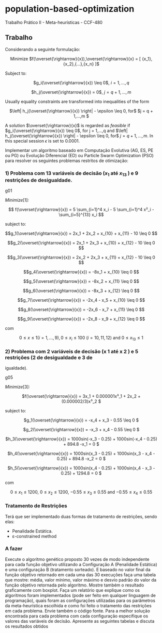 # population-based-optimization
Trabalho Prático II - Meta-heurísticas - CCF-480

## Trabalho

Considerando a seguinte formulação:

<center>

Minimize $f(\overset{\rightarrow}{x}),\overset{\rightarrow}{x} = [ {x_1},{x_2},{...},{x_n} ]$

</center>

Subject to:

<center>

$g_i(\overset{\rightarrow}{x}) \leq 0$, $i = 1,..., q$

$h_j(\overset{\rightarrow}{x}) = 0$, $j = q+1,..., m$

</center>

Usually equality constraints are transformed into inequalities of the form

<center>

$\left| h_j(\overset{\rightarrow}{x}) \right| - \epsilon \leq 0, for$ $j = q + 1,...,m $

</center>

A solution $\overset{\rightarrow}{x}$ is regarded as *feasible* if $g_i(\overset{\rightarrow}{x}) \leq 0$, for j = 1,...,q  and $\left| h_j(\overset{\rightarrow}{x}) \right| - \epsilon \leq 0, for$ $j = q + 1,...,m$.  In this special session $\epsilon$ is set to  0.0001.


Implementar um algoritmo baseado em Computação Evolutiva (AG, ES, PE ou PG) ou
Evolução Diferencial (ED) ou Particle Swarm Optimization (PSO) para resolver os
seguintes problemas restritos de otimização:

### 1) Problema com 13 variáveis de decisão ($x_1$ até $x_{13}$ ) e 9 restrições de desigualdade.

g01

$Minimize [1]$:

<center>

$$ f(\overset{\rightarrow}{x}) = 5 \sum_{i=1}^4 x_i - 5 \sum_{i=1}^4 x²_i -  \sum_{i=5}^{13} x_i $$

</center>

subject to:

<center>

$$g_1(\overset{\rightarrow}{x})  =  2x_1 + 2x_2 + x_{10} + x_{11} - 10 \leq 0 $$

$$g_2(\overset{\rightarrow}{x}) = 2x_1 + 2x_3 + x_{10} + x_{12} - 10 \leq 0 $$

$$g_3(\overset{\rightarrow}{x}) = 2x_2 + 2x_3 + x_{11} + x_{12} - 10 \leq 0 $$

$$g_4(\overset{\rightarrow}{x}) = -8x_1 + x_{10} \leq 0 $$

$$g_5(\overset{\rightarrow}{x}) = -8x_2 + x_{11} \leq 0 $$

$$g_6(\overset{\rightarrow}{x}) = -8x_3 + x_{12} \leq 0 $$

$$g_7(\overset{\rightarrow}{x}) = -2x_4 - x_5 + x_{10} \leq 0 $$

$$g_8(\overset{\rightarrow}{x}) = -2x_6 - x_7 + x_{11} \leq 0 $$

$$g_9(\overset{\rightarrow}{x}) = -2x_8 - x_9 + x_{12} \leq 0 $$

</center>

com

<center>

$0 \leq x \leq 1 (i = 1,...,9), 0 \leq  x_i \leq 100$  $(i = 10, 11, 12)$ and $0 \leq  x_{13} \leq 1$

</center>

### 2) Problema com 2 variáveis de decisão (x 1 até x 2 ) e 5 restrições (2 de desigualdade e 3 de
igualdade).

g05

$Minimize [3]$:

<center>

$f(\overset{\rightarrow}{x}) =  3x_1 + 0.000001x³_1 + 2x_2 + (0.000002/3)x³_2 $

</center>

subject to:

<center>

$g_1(\overset{\rightarrow}{x})  =  -x_4 + x_3 - 0.55 \leq 0 $

$g_2(\overset{\rightarrow}{x}) = -x_3 + x_4 - 0.55 \leq 0 $

$h_3(\overset{\rightarrow}{x}) = 1000sin(-x_3 - 0.25) + 1000sin(-x_4 - 0.25) + 894.8 -x_1   = 0 $

$h_4(\overset{\rightarrow}{x}) = 1000sin(x_3 - 0.25) + 1000sin(x_3 - x_4 - 0.25) + 894.8 -x_2   = 0 $

$h_5(\overset{\rightarrow}{x}) = 1000sin(x_4 - 0.25) + 1000sin(x_4 - x_3 - 0.25) + 1294.8   = 0 $

</center>

com

<center>

$0 \leq x_1 \leq 1200$, $0 \leq x_2 \leq 1200$, $-0.55 \leq x_3 \leq 0.55$ and $-0.55 \leq x_4 \leq 0.55$

</center>

### Tratamento de Restrições

Terá que ser implementado duas formas de tratamento de restrições, sendo elas:

- Penalidade Estática.
- ɛ-constrained method


### A fazer

Execute o algoritmo genético proposto 30 vezes de modo independente para cada função
objetivo utilizando a Configuração A (Penalidade Estática) e uma configuração B
(tratamento sorteado). E baseado no valor final da função objetivo retornado em cada uma
das 30 execuções faça uma tabela que mostre: média, valor mínimo, valor máximo e desvio
padrão do valor da função objetivo retornada pelo algoritmo. Mostre também o resultado
graficamente com boxplot. Faça um relatório que explique como os algoritmos foram
implementados (pode ser feito em qualquer linguagem de programação), quais foram
as configurações utilizadas para os parâmetros da meta-heurística escolhida e como foi
feito o tratamento das restrições em cada problema. Envie também o código fonte. Para a
melhor solução encontrada para cada problema com cada configuração especifique
os valores das variáveis de decisão. Apresente as seguintes tabelas e discuta os resultados
obtidos